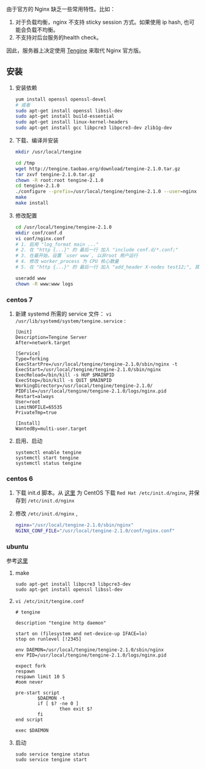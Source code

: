 
由于官方的 Nginx 缺乏一些常用特性。比如：

1. 对于负载均衡，nginx 不支持 sticky session 方式。如果使用 ip hash, 也可能会负载不均衡。
1. 不支持对后台服务的health check。

因此，服务器上决定使用 [Tengine](http://tengine.taobao.org/) 来取代 Nginx 官方版。

## 安装

1. 安装依赖

    ```sh
    yum install openssl openssl-devel
    # 或者
    sudo apt-get install openssl libssl-dev
    sudo apt-get install build-essential
    sudo apt-get install linux-kernel-headers
    sudo apt-get install gcc libpcre3 libpcre3-dev zlib1g-dev 
    ```

1. 下载、编译并安装
    
    ```sh
    mkdir /usr/local/tengine
    
    cd /tmp
    wget http://tengine.taobao.org/download/tengine-2.1.0.tar.gz
    tar zxvf tengine-2.1.0.tar.gz
    chown -R root:root tengine-2.1.0
    cd tengine-2.1.0
    ./configure --prefix=/usr/local/tengine/tengine-2.1.0 --user=nginx
    make
    make install
    ```

1. 修改配置

    ```sh
    cd /usr/local/tengine/tengine-2.1.0
    mkdir conf/conf.d
    vi conf/nginx.conf
    # 1. 启用 "log_format main ..."
    # 2. 在 "http {...}" 的 最后一行 加入 "include conf.d/*.conf;"
    # 3. 在最开始，设置 `user www`, 以非root 用户运行
    # 4. 修改 worker_process 为 CPU 核心数量
    # 5. 在 "http {...}" 的 最后一行 加入 "add_header X-nodes test12;", 其中 test12 是主机名，请自行替换。

    useradd www
    chown -R www:www logs
    ```

### centos 7

1. 新建 systemd 所需的 service 文件： `vi /usr/lib/systemd/system/tengine.service` :

    ```
    [Unit]
    Description=Tengine Server
    After=network.target

    [Service]
    Type=forking
    ExecStartPre=/usr/local/tengine/tengine-2.1.0/sbin/nginx -t
    ExecStart=/usr/local/tengine/tengine-2.1.0/sbin/nginx
    ExecReload=/bin/kill -s HUP $MAINPID
    ExecStop=/bin/kill -s QUIT $MAINPID
    WorkingDirectory=/usr/local/tengine/tengine-2.1.0/
    PIDFile=/usr/local/tengine/tengine-2.1.0/logs/nginx.pid
    Restart=always
    User=root
    LimitNOFILE=65535
    PrivateTmp=true

    [Install]
    WantedBy=multi-user.target
    ```

1.  启用、启动

    ```    
    systemctl enable tengine
    systemctl start tengine
    systemctl status tengine
    ```

### centos 6

1. 下载 init.d 脚本。从 [这里](http://wiki.nginx.org/InitScripts) 为 CentOS 下载 `Red Hat /etc/init.d/nginx`, 并保存到 `/etc/init.d/nginx`

1.  修改  `/etc/init.d/nginx` ,

    ```sh
    nginx="/usr/local/tengine-2.1.0/sbin/nginx"
    NGINX_CONF_FILE="/usr/local/tengine-2.1.0/conf/nginx.conf"
    ```	

### ubuntu

参考[这里](http://wiki.nginx.org/Upstart)

1. make

    ```
    sudo apt-get install libpcre3 libpcre3-dev
    sudo apt-get install openssl libssl-dev
    ```


1. `vi /etc/init/tengine.conf`

    ```
    # tengine

    description "tengine http daemon"
     
    start on (filesystem and net-device-up IFACE=lo)
    stop on runlevel [!2345]
     
    env DAEMON=/usr/local/tengine/tengine-2.1.0/sbin/nginx
    env PID=/usr/local/tengine/tengine-2.1.0/logs/nginx.pid
     
    expect fork
    respawn
    respawn limit 10 5
    #oom never
     
    pre-start script
            $DAEMON -t
            if [ $? -ne 0 ] 
                    then exit $?
            fi
    end script
     
    exec $DAEMON
    ```

1. 启动
 
    ```
    sudo service tengine status
    sudo service tengine start
    ```